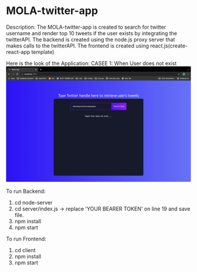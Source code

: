 # MOLA-twitter-app
Description: The MOLA-twitter-app is created to search for twitter username and render top 10 tweets if the user exists by integrating the twitterAPI.
The backend is created using the node.js proxy server that makes calls to the twitterAPI.
The frontend is created using react.js(create-react-app template)

Here is the look of the Application:
CASEE 1: When User does not exist
![alt text](https://github.com/rashmibhaskar/MOLA-twitter-app/blob/master/App_Screenshots/User%20Does%20Not%20exist.png?raw=true)

To run Backend:
  1. cd node-server
  2. cd server/index.js -> replace 'YOUR BEARER TOKEN' on line 19 and save file.
  3. npm install
  4. npm start

To run Frontend:
  1. cd client
  2. npm install
  3. npm start
